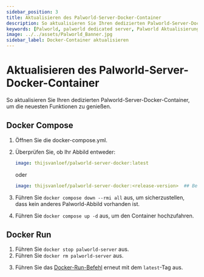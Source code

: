 ```yaml
---
sidebar_position: 3
title: Aktualisieren des Palworld-Server-Docker-Container
description: So aktualisieren Sie Ihren dedizierten Palworld-Server-Docker-Container, um die neuesten Funktionen zu genießen.
keywords: [Palworld, palworld dedicated server, Palworld Aktualisierung, Palworld dedicated server Aktualisierung]
image: ../../assets/Palworld_Banner.jpg
sidebar_label: Docker-Container aktualisieren
---
```

<!-- markdownlint-disable-next-line -->
# Aktualisieren des Palworld-Server-Docker-Container

So aktualisieren Sie Ihren dedizierten Palworld-Server-Docker-Container, um die neuesten Funktionen zu genießen.

## Docker Compose

1. Öffnen Sie die docker-compose.yml.
2. Überprüfen Sie, ob Ihr Abbild entweder:

    ```yml
    image: thijsvanloef/palworld-server-docker:latest
    ```

    oder

    ```yml
    image: thijsvanloef/palworld-server-docker:<release-version>  ## Beispiel: v0.32.0
    ```

3. Führen Sie `docker compose down --rmi all` aus, um sicherzustellen, dass kein anderes Palworld-Abbild vorhanden ist.
4. Führen Sie `docker compose up -d` aus, um den Container hochzufahren.

## Docker Run

1. Führen Sie `docker stop palworld-server` aus.
2. Führen Sie `docker rm palworld-server` aus.
<!-- markdownlint-disable-next-line -->
3. Führen Sie das [Docker-Run-Befehl](https://palworld-server-docker.loef.dev/de/#docker-run) erneut mit dem `latest`-Tag aus.
